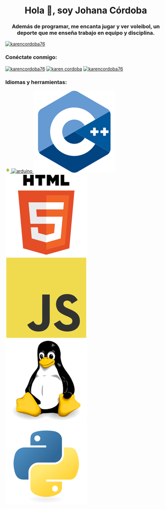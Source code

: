 <h1 align="center">Hola 👋, soy Johana Córdoba</h1>
<h3 align="center">Además de programar, me encanta jugar y ver voleibol, un deporte que me enseña trabajo en equipo y disciplina.</h3>

<p align="left"> <a href="https://twitter.com/karencordoba76" target="blank"><img src="https://img.shields.io/twitter/follow/karencordoba76?logo=twitter&style=for-the-badge" alt="karencordoba76" /></a> </p>

<h3 align="left">Conéctate conmigo:</h3>
<p align="left">
<a href="https://twitter.com/karencordoba76" target="blank"><img align="center" src="https://raw.githubusercontent.com/rahuldkjain/github-profile-readme-generator/master/src/images/icons/Social/twitter.svg" alt="karencordoba76" altura="10" ancho="15" /></a>
<a href="https://fb.com/karen cordoba" objetivo="en blanco"><img align="center" src="https://raw.githubusercontent.com/rahuldkjain/github-profile-readme-generator/master/src/images/icons/Social/facebook.svg" alt="karen cordoba" altura="10" ancho="15" /></a>
<a href="https://instagram.com/karencordoba76" objetivo="en blanco"><img align="center" src="https://raw.githubusercontent.com/rahuldkjain/github-profile-readme-generator/master/src/images/icons/Social/instagram.svg" alt="karencordoba76" height="10" width="15" /></a>
</p>

<h3 align="left">Idiomas y herramientas:</h3>
<p align="left"> <a href="https://developer.android.com" target="_blank" rel="noreferrer"> <img src="https://raw.githubusercontent.com/devicons/devicon/master/icons/android/android-original-wordmark.svg" alt="android" width="15" height="15"/> </a> <a href="https://www.arduino.cc/" target="_blank" rel="noreferrer"> <img src="https://cdn.worldvectorlogo.com/logos/arduino-1.svg" alt="arduino" width="15" height="15"/> </a> <a href="https://www.w3schools.com/cpp/" target="_blank" rel="noreferrer"> <img src="https://raw.githubusercontent.com/devicons/devicon/master/icons/cplusplus/cplusplus-original.svg" alt="cplusplus" ancho="15" alto="15"/> </a> <a href="https://www.w3.org/html/" target="_blank" rel="noreferrer"> <img src="https://raw.githubusercontent.com/devicons/devicon/master/icons/html5/html5-original-wordmark.svg" alt="html5" ancho="15" alto="15"/> </a> <a href="https://developer.mozilla.org/en-US/docs/Web/JavaScript" target="_blank" rel="noreferrer"> <img src="https://raw.githubusercontent.com/devicons/devicon/master/icons/javascript/javascript-original.svg" alt="javascript" ancho="15" alto="15"/> </a> <a href="https://www.linux.org/" target="_blank" rel="noreferrer"> <img src="https://raw.githubusercontent.com/devicons/devicon/master/icons/linux/linux-original.svg" alt="linux" ancho="15" alto="15"/> </a> <a href="https://www.python.org" target="_blank" rel="noreferrer"> <img src="https://raw.githubusercontent.com/devicons/devicon/master/icons/python/python-original.svg" alt="python" ancho="15" altura="15"/> </a> </p>
